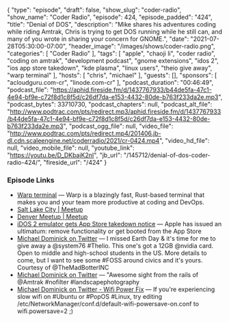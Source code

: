 {
  "type": "episode",
  "draft": false,
  "show_slug": "coder-radio",
  "show_name": "Coder Radio",
  "episode": 424,
  "episode_padded": "424",
  "title": "Denial of DOS",
  "description": "Mike shares his adventures coding while riding Amtrak, Chris is trying to get DOS running while he still can, and many of you wrote in sharing your concern for GNOME.",
  "date": "2021-07-28T05:30:00-07:00",
  "header_image": "/images/shows/coder-radio.png",
  "categories": [
    "Coder Radio"
  ],
  "tags": [
    "apple",
    "chaoji li",
    "coder radio",
    "coding on amtrak",
    "development podcast",
    "gnome extensions",
    "idos 2",
    "ios app store takedown",
    "kde plasma",
    "linux users",
    "theio give away",
    "warp terminal"
  ],
  "hosts": [
    "chris",
    "michael"
  ],
  "guests": [],
  "sponsors": [
    "acloudguru.com-cr",
    "linode.com-cr"
  ],
  "podcast_duration": "00:46:49",
  "podcast_file": "https://aphid.fireside.fm/d/1437767933/b44de5fa-47c1-4e94-bf9e-c72f8d1c8f5d/c26df7da-e153-4432-80de-b763f233da2e.mp3",
  "podcast_bytes": 33710730,
  "podcast_chapters": null,
  "podcast_alt_file": "http://www.podtrac.com/pts/redirect.mp3/aphid.fireside.fm/d/1437767933/b44de5fa-47c1-4e94-bf9e-c72f8d1c8f5d/c26df7da-e153-4432-80de-b763f233da2e.mp3",
  "podcast_ogg_file": null,
  "video_file": "http://www.podtrac.com/pts/redirect.mp4/201406.jb-dl.cdn.scaleengine.net/coderradio/2021/cr-0424.mp4",
  "video_hd_file": null,
  "video_mobile_file": null,
  "youtube_link": "https://youtu.be/D_DKbajK2nI",
  "jb_url": "/145712/denial-of-dos-coder-radio-424/",
  "fireside_url": "/424"
}


### Episode Links

  * [Warp terminal](https://www.warp.dev/ "Warp terminal") — Warp is a blazingly fast, Rust-based terminal that makes you and your team more productive at coding and DevOps.
  * [Salt Lake City | Meetup](https://www.meetup.com/jupiterbroadcasting/events/278854904/ "Salt Lake City | Meetup")
  * [Denver Meetup | Meetup](https://www.meetup.com/jupiterbroadcasting/events/278855088/ "Denver Meetup | Meetup")
  * [iDOS 2 emulator gets App Store takedown notice](https://www.theverge.com/2021/7/23/22590511/idos-2-emulator-apple-app-store-takedown-notice "iDOS 2 emulator gets App Store takedown notice") — Apple has issued an ultimatum: remove functionality or get booted from the App Store
  * [Michael Dominick on Twitter](https://twitter.com/dominucco/status/1419742364617383943 "Michael Dominick on Twitter") — I missed Earth Day & it's time for me to give away a @system76 #Thelio. This one's got a 12GB @nvidia card. Open to middle and high-school students in the US. More details to come, but I want to see some #FOSS around civics and it's yours. Courtesy of @TheMadBotterINC
  * [Michael Dominick on Twitter](https://twitter.com/dominucco/status/1417512360491864065?s=20 "Michael Dominick on Twitter") — "Awesome sight from the rails of @Amtrak #nofilter #landscapephotography 
  * [Michael Dominick on Twitter - Wifi Power Fix](https://twitter.com/dominucco/status/1410181146940411905 "Michael Dominick on Twitter - Wifi Power Fix") — If you're experiencing slow wifi on #Ubuntu or #PopOS #Linux, try editing /etc/NetworkManager/conf.d/default-wifi-powersave-on.conf to wifi.powersave=2 ;)


